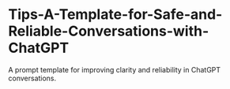 # Tips-A-Template-for-Safe-and-Reliable-Conversations-with-ChatGPT
A prompt template for improving clarity and reliability in ChatGPT conversations.
